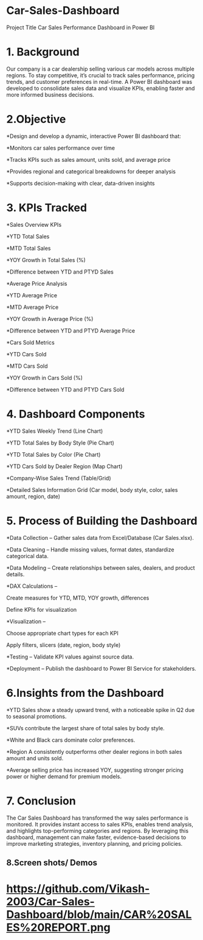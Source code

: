 # Car-Sales-Dashboard
Project Title
Car Sales Performance Dashboard in Power BI

# 1. Background
Our company is a car dealership selling various car models across multiple regions. To stay competitive, it’s crucial to track sales performance, pricing trends, and customer preferences in real-time. A Power BI dashboard was developed to consolidate sales data and visualize KPIs, enabling faster and more informed business decisions.

# 2.Objective
*Design and develop a dynamic, interactive Power BI dashboard that:

*Monitors car sales performance over time

*Tracks KPIs such as sales amount, units sold, and average price

*Provides regional and categorical breakdowns for deeper analysis

*Supports decision-making with clear, data-driven insights

# 3. KPIs Tracked

*Sales Overview KPIs

*YTD Total Sales

*MTD Total Sales

*YOY Growth in Total Sales (%)

*Difference between YTD and PTYD Sales

*Average Price Analysis

*YTD Average Price

*MTD Average Price

*YOY Growth in Average Price (%)

*Difference between YTD and PTYD Average Price

*Cars Sold Metrics

*YTD Cars Sold

*MTD Cars Sold

*YOY Growth in Cars Sold (%)

*Difference between YTD and PTYD Cars Sold

# 4. Dashboard Components

*YTD Sales Weekly Trend (Line Chart)

*YTD Total Sales by Body Style (Pie Chart)

*YTD Total Sales by Color (Pie Chart)

*YTD Cars Sold by Dealer Region (Map Chart)

*Company-Wise Sales Trend (Table/Grid)

*Detailed Sales Information Grid (Car model, body style, color, sales amount, region, date)

# 5. Process of Building the Dashboard

*Data Collection – Gather sales data from Excel/Database (Car Sales.xlsx).

*Data Cleaning – Handle missing values, format dates, standardize categorical data.

*Data Modeling – Create relationships between sales, dealers, and product details.

*DAX Calculations –

Create measures for YTD, MTD, YOY growth, differences

Define KPIs for visualization

*Visualization –

Choose appropriate chart types for each KPI

Apply filters, slicers (date, region, body style)


*Testing – Validate KPI values against source data.

*Deployment – Publish the dashboard to Power BI Service for stakeholders.

# 6.Insights from the Dashboard

*YTD Sales show a steady upward trend, with a noticeable spike in Q2 due to seasonal promotions.

*SUVs contribute the largest share of total sales by body style.

*White and Black cars dominate color preferences.

*Region A consistently outperforms other dealer regions in both sales amount and units sold.

*Average selling price has increased YOY, suggesting stronger pricing power or higher demand for premium models.

# 7. Conclusion

The Car Sales Dashboard has transformed the way sales performance is monitored. It provides instant access to sales KPIs, enables trend analysis, and highlights 
top-performing categories and regions. By leveraging this dashboard, management can make faster, evidence-based decisions to improve marketing strategies, inventory planning, and pricing policies.

## 8.Screen shots/ Demos
# https://github.com/Vikash-2003/Car-Sales-Dashboard/blob/main/CAR%20SALES%20REPORT.png



